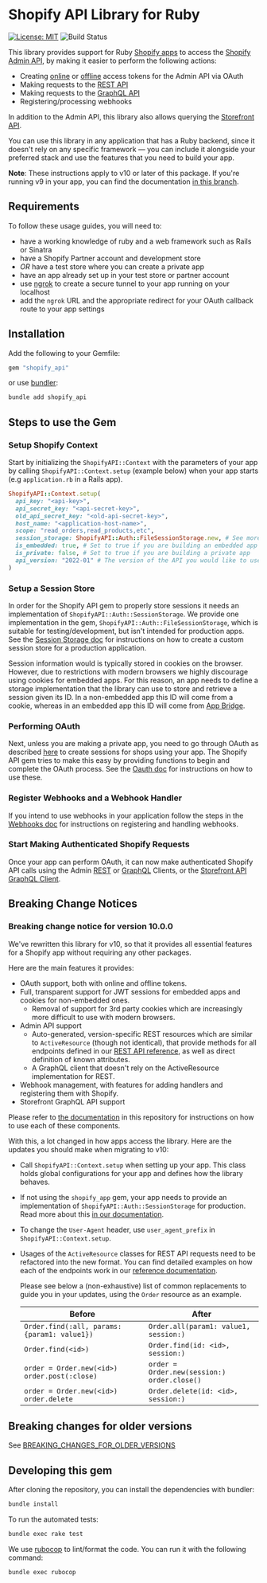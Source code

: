 # Shopify API Library for Ruby

<!-- ![Build Status]() -->
[![License: MIT](https://img.shields.io/badge/License-MIT-green.svg)](LICENSE)
![Build Status](https://github.com/Shopify/shopify_api/workflows/CI/badge.svg?branch=main)

This library provides support for Ruby [Shopify apps](https://apps.shopify.com/) to access the [Shopify Admin API](https://shopify.dev/api/admin), by making it easier to perform the following actions:

- Creating [online](https://shopify.dev/concepts/about-apis/authentication#online-access) or [offline](https://shopify.dev/concepts/about-apis/authentication#offline-access) access tokens for the Admin API via OAuth
- Making requests to the [REST API](https://shopify.dev/api/admin-rest)
- Making requests to the [GraphQL API](https://shopify.dev/api/admin-graphql)
- Registering/processing webhooks

In addition to the Admin API, this library also allows querying the [Storefront API](https://shopify.dev/docs/storefront-api).

You can use this library in any application that has a Ruby backend, since it doesn't rely on any specific framework — you can include it alongside your preferred stack and use the features that you need to build your app.

**Note**: These instructions apply to v10 or later of this package. If you're running v9 in your app, you can find the documentation [in this branch](https://github.com/Shopify/shopify_api/tree/v9).

## Requirements

To follow these usage guides, you will need to:

- have a working knowledge of ruby and a web framework such as Rails or Sinatra
- have a Shopify Partner account and development store
- _OR_ have a test store where you can create a private app
- have an app already set up in your test store or partner account
- use [ngrok](https://ngrok.com/download) to create a secure tunnel to your app running on your localhost
- add the `ngrok` URL and the appropriate redirect for your OAuth callback route to your app settings

## Installation

Add the following to your Gemfile:

```sh
gem "shopify_api"
```

or use [bundler](https://bundler.io):

```sh
bundle add shopify_api
```

## Steps to use the Gem

### Setup Shopify Context

Start by initializing the `ShopifyAPI::Context` with the parameters of your app by calling `ShopifyAPI::Context.setup` (example below) when your app starts (e.g `application.rb` in a Rails app).

```ruby
ShopifyAPI::Context.setup(
  api_key: "<api-key>",
  api_secret_key: "<api-secret-key>",
  old_api_secret_key: "<old-api-secret-key>",
  host_name: "<application-host-name>",
  scope: "read_orders,read_products,etc",
  session_storage: ShopifyAPI::Auth::FileSessionStorage.new, # See more details below
  is_embedded: true, # Set to true if you are building an embedded app
  is_private: false, # Set to true if you are building a private app
  api_version: "2022-01" # The version of the API you would like to use
)
```

### Setup a Session Store

In order for the Shopify API gem to properly store sessions it needs an implementation of `ShopifyAPI::Auth::SessionStorage`. We provide one implementation in the gem, `ShopifyAPI::Auth::FileSessionStorage`, which is suitable for testing/development, but isn't intended for production apps. See the [Session Storage doc](docs/usage/session_storage.md) for instructions on how to create a custom session store for a production application.

Session information would is typically stored in cookies on the browser. However, due to restrictions with modern browsers we highly discourage using cookies for embedded apps. For this reason, an app needs to define a storage implementation that the library can use to store and retrieve a session given its ID. In a non-embedded app this ID will come from a cookie, whereas in an embedded app this ID will come from [App Bridge](https://shopify.dev/apps/tools/app-bridge).

### Performing OAuth

Next, unless you are making a private app, you need to go through OAuth as described [here](https://shopify.dev/apps/auth/oauth) to create sessions for shops using your app.
The Shopify API gem tries to make this easy by providing functions to begin and complete the OAuth process. See the [Oauth doc](docs/usage/oauth.md) for instructions on how to use these.

### Register Webhooks and a Webhook Handler

If you intend to use webhooks in your application follow the steps in the [Webhooks doc](docs/usage/webhooks.md) for instructions on registering and handling webhooks.

### Start Making Authenticated Shopify Requests

Once your app can perform OAuth, it can now make authenticated Shopify API calls using the Admin [REST](docs/usage/rest.md) or [GraphQL](docs/usage/graphql.md) Clients, or the [Storefront API GraphQL Client](docs/usage/graphql_storefront.md).

## Breaking Change Notices

### Breaking change notice for version 10.0.0

We've rewritten this library for v10, so that it provides all essential features for a Shopify app without requiring any other packages.

Here are the main features it provides:

- OAuth support, both with online and offline tokens.
- Full, transparent support for JWT sessions for embedded apps and cookies for non-embedded ones.
  - Removal of support for 3rd party cookies which are increasingly more difficult to use with modern browsers.
- Admin API support
  - Auto-generated, version-specific REST resources which are similar to `ActiveResource` (though not identical), that provide methods for all endpoints defined in our [REST API reference](https://shopify.dev/api/admin-rest), as well as direct definition of known attributes.
  - A GraphQL client that doesn't rely on the ActiveResource implementation for REST.
- Webhook management, with features for adding handlers and registering them with Shopify.
- Storefront GraphQL API support

Please refer to [the documentation](https://github.com/Shopify/shopify_api/blob/main/docs/getting_started.md) in this repository for instructions on how to use each of these components.

With this, a lot changed in how apps access the library. Here are the updates you should make when migrating to v10:

- Call `ShopifyAPI::Context.setup` when setting up your app. This class holds global configurations for your app and defines how the library behaves.
- If not using the `shopify_app` gem, your app needs to provide an implementation of `ShopifyAPI::Auth::SessionStorage` for production. Read more about this [in our documentation](docs/usage/session_storage.md).
- To change the `User-Agent` header, use `user_agent_prefix` in `ShopifyAPI::Context.setup`.
- Usages of the `ActiveResource` classes for REST API requests need to be refactored into the new format. You can find detailed examples on how each of the endpoints work in our [reference documentation](https://shopify.dev/api/admin-rest).

    Please see below a (non-exhaustive) list of common replacements to guide you in your updates, using the `Order` resource as an example.

    | Before | After |
    | --- | --- |
    | `Order.find(:all, params: {param1: value1})` | `Order.all(param1: value1, session:)` |
    | `Order.find(<id>)` | `Order.find(id: <id>, session:)` |
    | `order = Order.new(<id>)`<br/>`order.post(:close)` | `order = Order.new(session:)`<br/>`order.close()` |
    | `order = Order.new(<id>)`<br/>`order.delete` | `Order.delete(id: <id>, session:)` |

## Breaking changes for older versions

See [BREAKING_CHANGES_FOR_OLDER_VERSIONS](BREAKING_CHANGES_FOR_OLDER_VERSIONS.md)

## Developing this gem

After cloning the repository, you can install the dependencies with bundler:

```bash
bundle install
```

To run the automated tests:

```bash
bundle exec rake test
```

We use [rubocop](https://rubocop.org) to lint/format the code. You can run it with the following command:

```bash
bundle exec rubocop
```
